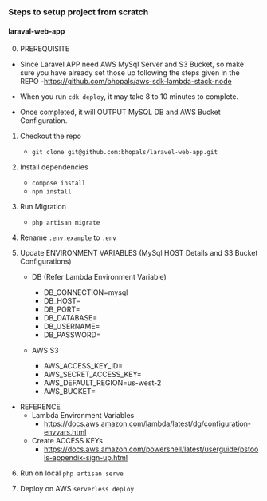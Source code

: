 ### Steps to setup project from scratch

#### laraval-web-app

0. PREREQUISITE

-   Since Laravel APP need AWS MySql Server and S3 Bucket, so make sure you have
    already set those up following the steps given in the REPO -https://github.com/bhopals/aws-sdk-lambda-stack-node

-   When you run `cdk deploy`, it may take 8 to 10 minutes to complete.
-   Once completed, it will OUTPUT MySQL DB and AWS Bucket Configuration.

1. Checkout the repo

    - `git clone git@github.com:bhopals/laravel-web-app.git`

2. Install dependencies

    - `compose install`
    - `npm install`

3. Run Migration

    - `php artisan migrate`

4. Rename `.env.example` to `.env`

5. Update ENVIRONMENT VARIABLES (MySql HOST Details and S3 Bucket Configurations)

    - DB (Refer Lambda Environment Variable)

        - DB_CONNECTION=mysql
        - DB_HOST=<host-to-be-copied-from-stack-output>
        - DB_PORT=<port-to-be-copied-from-stack-output>
        - DB_DATABASE=<database-name-to-be-copied-from-stack-output>
        - DB_USERNAME=<user-name-to-be-copied-from-stack-output>
        - DB_PASSWORD=<password-to-be-copied-from-stack-output>

    - AWS S3

        - AWS_ACCESS_KEY_ID=<to-be-created-in-aws-iam>
        - AWS_SECRET_ACCESS_KEY=<to-be-created-in-aws-iam>
        - AWS_DEFAULT_REGION=us-west-2
        - AWS_BUCKET=<bucket-name-to-be-copied-from-stack-output>

-   REFERENCE
    -   Lambda Environment Variables
        -   https://docs.aws.amazon.com/lambda/latest/dg/configuration-envvars.html
    -   Create ACCESS KEYs
        -   https://docs.aws.amazon.com/powershell/latest/userguide/pstools-appendix-sign-up.html

6. Run on local
   `php artisan serve`

7. Deploy on AWS
   `serverless deploy`
